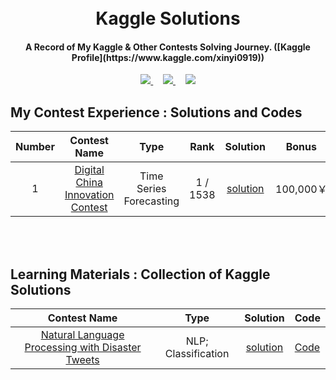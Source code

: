 <h1 align='center'>
  <br>
  Kaggle Solutions
  <br>
</h1>

<h4 align="center">
  A Record of My Kaggle & Other Contests Solving Journey. ([Kaggle Profile](https://www.kaggle.com/xinyi0919))
</h4>

<div align="center">
  <a href="" target='_blank'>
    <img src="https://img.shields.io/badge/Language-Python-orange.svg?logo=Python&logoColor=yellow">
  </a> &nbsp;&nbsp;&nbsp;
  <a href="" target='_blank'>
    <img src="https://img.shields.io/badge/Update-Weekly-green.svg">
  </a> &nbsp;&nbsp;&nbsp;
  <a href="http://makeapullrequest.com" target='_blank'>
    <img src="https://img.shields.io/badge/PRs-welcome-brightgreen.svg">
  </a>
</div>

## My Contest Experience : Solutions and Codes 
| Number | Contest Name | Type | Rank | Solution | Bonus | 
| :-: | :-: | :---: | :---: | :---: | :---: |
| 1 |  [Digital China Innovation Contest](https://www.datafountain.cn/competitions/497) | Time Series Forecasting |  1 / 1538 | [solution](https://github.com/synbol/Kaggle-Contests/tree/main/1.Digital%20China%20Innovation%20Contest) | 100,000￥|
<br>
<br>

## Learning Materials : Collection of Kaggle Solutions
| Contest Name | Type | Solution | Code |
| :-: | :---: | :---: | :---|
| [Natural Language Processing with Disaster Tweets](https://www.kaggle.com/competitions/nlp-getting-started/overview/description) | NLP; Classification| [solution](https://github.com/XiN0919/Competition/tree/main/Learning%20Materials/Natural%20Language%20Processing%20with%20Disaster%20Tweets) | [Code](https://github.com/XiN0919/Competition/tree/main/Learning%20Materials/Natural%20Language%20Processing%20with%20Disaster%20Tweets) |
